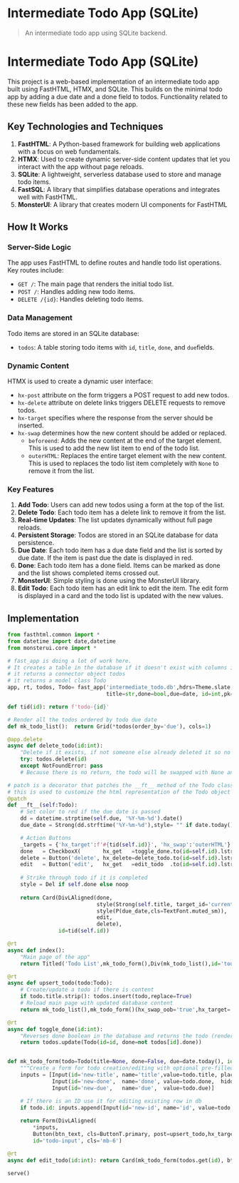 # Intermediate Todo App (SQLite)

> An intermediate todo app using SQLite backend.

# Intermediate Todo App (SQLite)

This project is a web-based implementation of an intermediate todo app built using FastHTML, HTMX, and SQLite. This builds on the minimal todo app by adding a due date and a done field to todos. Functionality related to these new fields has been added to the app. 

## Key Technologies and Techniques

1. **FastHTML**: A Python-based framework for building web applications with a focus on web fundamentals.
2. **HTMX**: Used to create dynamic server-side content updates that let you interact with the app without page reloads.
3. **SQLite**: A lightweight, serverless database used to store and manage todo items.
4. **FastSQL**: A library that simplifies database operations and integrates well with FastHTML.
5. **MonsterUI**: A library that creates modern UI components for FastHTML

## How It Works

### Server-Side Logic

The app uses FastHTML to define routes and handle todo list operations. Key routes include:

- `GET /`: The main page that renders the initial todo list.
- `POST /`: Handles adding new todo items.
- `DELETE /{id}`: Handles deleting todo items.

### Data Management

Todo items are stored in an SQLite database:

- `todos`: A table storing todo items with `id`, `title`, `done`, and `due`fields.

### Dynamic Content

HTMX is used to create a dynamic user interface:

- `hx-post` attribute on the form triggers a POST request to add new todos.
- `hx-delete` attribute on delete links triggers DELETE requests to remove todos.
- `hx-target` specifies where the response from the server should be inserted.
- `hx-swap` determines how the new content should be added or replaced.
    + `beforeend`: Adds the new content at the end of the target element.  This is used to add the new list item to end of the todo list.
    + `outerHTML`: Replaces the entire target element with the new content.  This is used to replaces the todo list item completely with `None` to remove it from the list.

### Key Features

1. **Add Todo**: Users can add new todos using a form at the top of the list.
2. **Delete Todo**: Each todo item has a delete link to remove it from the list.
3. **Real-time Updates**: The list updates dynamically without full page reloads.
4. **Persistent Storage**: Todos are stored in an SQLite database for data persistence.
5. **Due Date**: Each todo item has a due date field and the list is sorted by due date. If the item is past due the date is displayed in red.
6. **Done**: Each todo item has a done field. Items can be marked as done and the list shows completed items crossed out.
7. **MonsterUI**: Simple styling is done using the MonsterUI library.
8. **Edit Todo**: Each todo item has an edit link to edit the item. The edit form is displayed in a card and the todo list is updated with the new values.


## Implementation

```python
from fasthtml.common import *
from datetime import date,datetime
from monsterui.core import *

# fast_app is doing a lot of work here.
# It creates a table in the database if it doesn't exist with columns id and title making id the primary key
# it returns a connector object todos
# it returns a model class Todo
app, rt, todos, Todo= fast_app('intermediate_todo.db',hdrs=Theme.slate.headers(),
                               title=str,done=bool,due=date, id=int,pk='id')

def tid(id): return f'todo-{id}'

# Render all the todos ordered by todo due date
def mk_todo_list():  return Grid(*todos(order_by='due'), cols=1)

@app.delete
async def delete_todo(id:int):
    "Delete if it exists, if not someone else already deleted it so no action needed"
    try: todos.delete(id)
    except NotFoundError: pass
    # Because there is no return, the todo will be swapped with None and removed from UI

# patch is a decorator that patches the __ft__ method of the Todo class
# this is used to customize the html representation of the Todo object
@patch
def __ft__(self:Todo):
    # Set color to red if the due date is passed
    dd = datetime.strptime(self.due, '%Y-%m-%d').date()
    due_date = Strong(dd.strftime('%Y-%m-%d'),style= "" if date.today() <= dd else "background-color: red;") 

    # Action Buttons
    _targets = {'hx_target':f'#{tid(self.id)}', 'hx_swap':'outerHTML'}
    done   = CheckboxX(       hx_get   =toggle_done.to(id=self.id).lstrip('/'), **_targets, checked=self.done), 
    delete = Button('delete', hx_delete=delete_todo.to(id=self.id).lstrip('/'), **_targets)
    edit   = Button('edit',   hx_get   =edit_todo  .to(id=self.id).lstrip('/'), **_targets)
    
    # Strike through todo if it is completed
    style = Del if self.done else noop
    
    return Card(DivLAligned(done, 
                            style(Strong(self.title, target_id='current-todo')), 
                            style(P(due_date,cls=TextFont.muted_sm)),
                            edit,
                            delete),
                id=tid(self.id))

@rt
async def index():
    "Main page of the app"
    return Titled('Todo List',mk_todo_form(),Div(mk_todo_list(),id='todo-list'))

@rt 
async def upsert_todo(todo:Todo):
    # Create/update a todo if there is content
    if todo.title.strip(): todos.insert(todo,replace=True)
    # Reload main page with updated database content
    return mk_todo_list(),mk_todo_form()(hx_swap_oob='true',hx_target='#todo-input',hx_swap='outerHTML')

@rt 
async def toggle_done(id:int):
    "Reverses done boolean in the database and returns the todo (rendered with __ft__)"
    return todos.update(Todo(id=id, done=not todos[id].done))


def mk_todo_form(todo=Todo(title=None, done=False, due=date.today(), id=None), btn_text="Add"):
    """Create a form for todo creation/editing with optional pre-filled values"""
    inputs = [Input(id='new-title', name='title',value=todo.title, placeholder='New Todo'),
              Input(id='new-done',  name='done', value=todo.done,  hidden=True),
              Input(id='new-due',   name='due',  value=todo.due)]

    # If there is an ID use it for editing existing row in db
    if todo.id: inputs.append(Input(id='new-id', name='id', value=todo.id, hidden=True))
        
    return Form(DivLAligned(
        *inputs,
        Button(btn_text, cls=ButtonT.primary, post=upsert_todo,hx_target='#todo-list', hx_swap='innerHTML')),
        id='todo-input', cls='mb-6')

@rt 
async def edit_todo(id:int): return Card(mk_todo_form(todos.get(id), btn_text="Save"))

serve()

```
